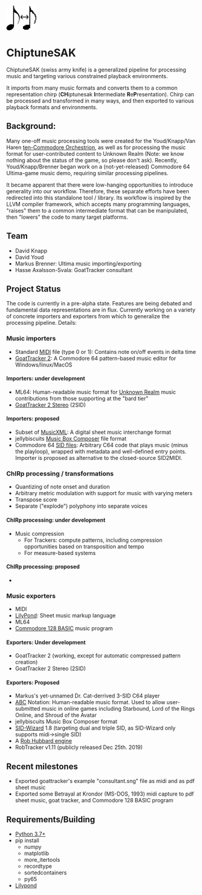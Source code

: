 [comment]: # (Note: for now, can't link to image unless authenticated to private repo)
![logo](https://github.com/c64cryptoboy/ChiptuneSAK/blob/master/res/logoSmall.png)
# ChiptuneSAK
ChiptuneSAK (swiss army knife) is a generalized pipeline for processing music and targeting various constrained playback environments.

It imports from many music formats and converts them to a common representation chirp (**CH**iptunesak **I**ntermediate **R**e**P**resentation).  Chirp can be processed and transformed in many ways, and then exported to various playback formats and environments.  

## Background:
Many one-off music processing tools were created for the Youd/Knapp/Van Haren [ten-Commodore Orchestrion](https://hackaday.com/2019/09/07/how-many-commodores-does-it-take-to-crack-a-nut/), as well as for processing the music format for user-contributed content to Unknown Realm (Note: we know nothing about the status of the game, so please don't ask).  Recently, Youd/Knapp/Brenner began work on a (not-yet-released) Commodore 64 Ultima-game music demo, requiring similar processing pipelines.

It became apparent that there were low-hanging opportunities to introduce generality into our workflow.  Therefore, these separate efforts have been redirected into this standalone tool / library.  Its workflow is inspired by the LLVM compiler framework, which accepts many programming languages, "raises" them to a common intermediate format that can be manipulated, then "lowers" the code to many target platforms.

## Team
* David Knapp
* David Youd
* Markus Brenner: Ultima music importing/exporting
* Hasse Axəlsson-Svala: GoatTracker consultant

## Project Status
The code is currently in a pre-alpha state.  Features are being debated and fundamental data representations are in flux.  Currently working on a variety of concrete importers and exporters from which to generalize the processing pipeline.  Details:

### Music importers
* Standard [MIDI](https://www.midi.org/specifications) file (type 0 or 1):  Contains note on/off events in delta time
* [GoatTracker 2](https://sourceforge.net/p/goattracker2/code/HEAD/tree/): A Commodore 64 pattern-based music editor for Windows/linux/MacOS

#### Importers: under development
* ML64: Human-readable music format for [Unknown Realm](https://www.kickstarter.com/projects/stirringdragongames/unknown-realm-an-8bit-rpg-for-pc-and-commodore-64) music contributions from those supporting at the "bard tier"
* [GoatTracker 2 Stereo](https://sourceforge.net/projects/goattracker2/files/GoatTracker%202%20Stereo/) (2SID)

#### Importers: proposed
* Subset of [MusicXML](https://www.musicxml.com/for-developers/): A digital sheet music interchange format
* jellybiscuits [Music Box Composer](http://www.jellybiscuits.com/?page_id=951) file format
* Commodore 64 [SID files](https://www.hvsc.c64.org/download/C64Music/DOCUMENTS/SID_file_format.txt): Arbitrary C64 code that plays music (minus the playloop), wrapped with metadata and well-defined entry points.  Importer is proposed as alternative to the closed-source SID2MIDI.

### ChIRp processing / transformations
* Quantizing of note onset and duration
* Arbitrary metric modulation with support for music with varying meters
* Transpose score
* Separate ("explode") polyphony into separate voices

#### ChIRp processing: under development
* Music compression
   * For Trackers: compute patterns, including compression opportunities based on transposition and tempo
   * For measure-based systems
 
#### ChIRp processing: proposed
*
  
### Music exporters
* MIDI
* [LilyPond](http://lilypond.org/doc/v2.19/Documentation/notation.pdf): Sheet music markup language
* ML64
* [Commodore 128 BASIC](https://www.c64-wiki.com/wiki/BASIC#Overview_of_BASIC_Version_7.0_Commands) music program
 
#### Exporters: Under development

* GoatTracker 2 (working, except for automatic compressed pattern creation)
* GoatTracker 2 Stereo (2SID)
  
#### Exporters: Proposed
* Markus's yet-unnamed Dr. Cat-derrived 3-SID C64 player
* [ABC](http://abcnotation.com/wiki/abc:standard:v2.1) Notation: Human-readable music format.  Used to allow user-submitted music in online games including Starbound, Lord of the Rings Online, and Shroud of the Avatar
* jellybiscuits Music Box Composer format
* [SID-Wizard](https://sourceforge.net/p/sid-wizard/code/HEAD/tree/) 1.8 (targeting dual and triple SID, as SID-Wizard only supports midi->single SID)
* A [Rob Hubbard engine](https://www.1xn.org/text/C64/rob_hubbards_music.txt)
* RobTracker v1.11 (publicly released Dec 25th. 2019)

## Recent milestones
* Exported goattracker's example "consultant.sng" file as midi and as pdf sheet music
* Exported some Betrayal at Krondor (MS-DOS, 1993) midi capture to pdf sheet music, goat tracker, and Commodore 128 BASIC program

## Requirements/Building
* [Python 3.7+](https://www.python.org/downloads/)
* pip install
   * numpy
   * matplotlib
   * more_itertools
   * recordtype
   * sortedcontainers
   * py65
 * [Lilypond](https://lilypond.org/download.html)
